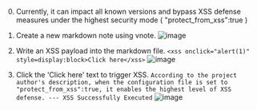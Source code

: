 0. Currently, it can impact all known versions and bypass XSS defense measures under the highest security mode ( "protect_from_xss":true )
1. Create a new markdown note using vnote.
   ![image](https://github.com/victorootnice/victorootnice.github.io/assets/147939577/339b1449-e0ff-4609-b341-466f7b16fead)

2. Write an XSS payload into the markdown file.
  ```<xss onclick="alert(1)" style=display:block>Click here</xss>```
  ![image](https://github.com/victorootnice/victorootnice.github.io/assets/147939577/b7668aa0-d96b-443e-96f6-e09ef0736d43)

3. Click the 'Click here' text to trigger XSS.
   ```According to the project author's description, when the configuration file is set to "protect_from_xss":true, it enables the highest level of XSS defense. --- XSS Successfully Executed```
  ![image](https://github.com/victorootnice/victorootnice.github.io/assets/147939577/c209c350-378b-44af-868c-86a1ba2e667a)


